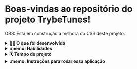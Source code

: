 # Boas-vindas ao repositório do projeto TrybeTunes!

OBS: Está em construção a melhora do CSS deste projeto.

<details>
  <summary><strong>👨‍💻 O que foi desenvolvido</strong></summary><br />

Uma aplicação capaz de reproduzir músicas das mais variadas bandas e artistas, criar uma lista de músicas favoritas e editar o perfil da pessoa usuária logada. Essa aplicação será capaz de:

- Fazer login;
- Pesquisar por uma banda ou artista;
- Listar os álbuns disponíveis dessa banda ou artista;
- Visualizar as músicas de um álbum selecionado;
- Reproduzir uma prévia das músicas deste álbum;
- Favoritar e desfavoritar músicas;
- ~~Ver a lista de músicas favoritas~~ *(Não desenvolvido)*;
- ~~Ver o perfil da pessoa logada~~ *(Não desenvolvido)*;
- ~~Editar o perfil da pessoa logada~~ *(Não desenvolvido)*;
  
 </details>

<details>
  <summary><strong>:memo: Habilidades</strong></summary><br />

  Neste projeto, fui capaz de:

  * Fazer requisições e consumir dados vindos de uma API;

  * Utilizar os ciclos de vida de um componente React;

  * Utilizar a função setState de forma a garantir que um determinado código só é executado após o estado ser atualizado

  * Utilizar o componente BrowserRouter corretamente;

  * Criar rotas, mapeando o caminho da URL com o componente correspondente, via Route;

  * Utilizar o Switch do React Router

  * Criar links de navegação na aplicação com o componente Link;

</details>

<details>
  <summary><strong>🗓 Tempo de projeto</strong></summary><br />
  
  * Este projeto foi individual;
  * Foram necessários `3` dias dedicados ao projeto;

</details>

<details>
  <summary><strong>:memo: Instruções para rodar essa aplicação</strong></summary><br />

Crie um fork desse projeto e para isso siga esse [tutorial de como realizar um fork](https://guides.github.com/activities/forking/).

Após feito o fork, clone o repositório criado para o seu computador.

Rode o `npm install`.

</details>

